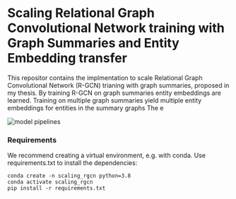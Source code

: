# Scaling Relational Graph Convolutional Network training with Graph Summaries and Entity Embedding transfer

This repositor contains the implmentation to scale Relational Graph Convolutional Network (R-GCN) trianing with graph summaries, proposed in my thesis.
By training R-GCN on graph summaries entity embeddings are learned.
Training on multiple graph summaries yield multiple entity embeddings for entities in the summary graphs
The e

![model pipelines](https://github.com/tiddoloos/Scaling-RGCN-training/blob/main/paper/pipelines.png?raw=true)

### Requirements
We recommend creating a virtual environment, e.g. with conda. Use requirements.txt to install the dependencies:
```
conda create -n scaling_rgcn python=3.8 
conda activate scaling_rgcn
pip install -r requirements.txt
```